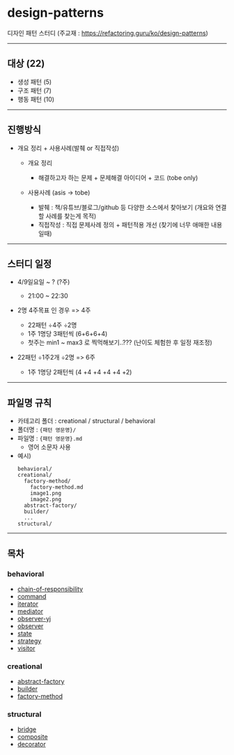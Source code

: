 # design-patterns

디자인 패턴 스터디 (주교재 : https://refactoring.guru/ko/design-patterns)


---
## 대상 (22)

- 생성 패턴 (5)
- 구조 패턴 (7)
- 행동 패턴 (10)


---
## 진행방식

- 개요 정리 + 사용사례(발췌 or 직접작성)
  - 개요 정리
    - 해결하고자 하는 문제 + 문제해결 아이디어 + 코드 (tobe only)

  - 사용사례 (asis → tobe)
    - 발췌 : 책/유튜브/블로그/github 등 다양한 소스에서 찾아보기 (개요와 연결할 사례를 찾는게 목적)
    - 직접작성 : 직접 문제사례 정의 + 패턴적용 개선 (찾기에 너무 애매한 내용일때)


---
## 스터디 일정

- 4/9일요일 ~ ? (?주)
  - 21:00 ~ 22:30

- 2명 4주목표 인 경우  =>  4주
  - 22패턴 ÷4주 ÷2명
  - 1주 1명당 3패턴씩 (6+6+6+4)
  - 첫주는 min1 ~ max3 로 찍먹해보기..??? (난이도 체험한 후 일정 재조정)

- 22패턴 ÷1주2개 ÷2명  =>  6주
  - 1주 1명당 2패턴씩 (4 +4 +4 +4 +4 +2)



---
## 파일명 규칙

- 카테고리 폴더 : creational / structural / behavioral
- 폴더명 : `{패턴 영문명}/`
- 파일명 : `{패턴 영문명}.md`
  - 영어 소문자 사용
- 예시)
  ```
  behavioral/
  creational/
    factory-method/
      factory-method.md
      image1.png
      image2.png
    abstract-factory/
    builder/
    ...
  structural/
  ```



---
## 목차

### behavioral

- [chain-of-responsibility](./behavioral/chain-of-responsibility/chain-of-responsibility.md)
- [command](./behavioral/command/command.md)
- [iterator](./behavioral/iterator/iterator.md)
- [mediator](./behavioral/mediator/mediator.md)
- [observer-yj](./behavioral/observer/observer-yj.md)
- [observer](./behavioral/observer/observer.md)
- [state](./behavioral/state/state.md)
- [strategy](./behavioral/strategy/strategy.md)
- [visitor](./behavioral/visitor/visitor.md)

### creational

- [abstract-factory](./creational/abstract-factory/abstract-factory.md)
- [builder](./creational/builder/builder.md)
- [factory-method](./creational/factory-method/factory-method.md)

### structural

- [bridge](./structural/bridge/bridge.md)
- [composite](./structural/composite/composite.md)
- [decorator](./structural/decorator/decorator.md)
